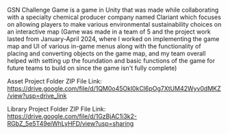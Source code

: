 GSN Challenge Game is a game in Unity that was made while collaborating with a specialty chemical producer company named Clariant which focuses on allowing players to make various environmental sustainability choices on an interactive map (Game was made in a team of 5 and the project work lasted from January-April 2024, where I worked on implementing the game map and UI of various in-game menus along with the functionality of placing and converting objects on the game map, and my team overall helped with setting up the foundation and basic functions of the game for future teams to build on since the game isn't fully complete)

Asset Project Folder ZIP File Link: https://drive.google.com/file/d/1QM0o45Okl0kCl6pOg7XtUM42Wyv0dMKZ/view?usp=drive_link

Library Project Folder ZIP File Link: https://drive.google.com/file/d/1GzBjAC1i3k2-RGbZ_5e5T49eiWhLyHFD/view?usp=sharing
